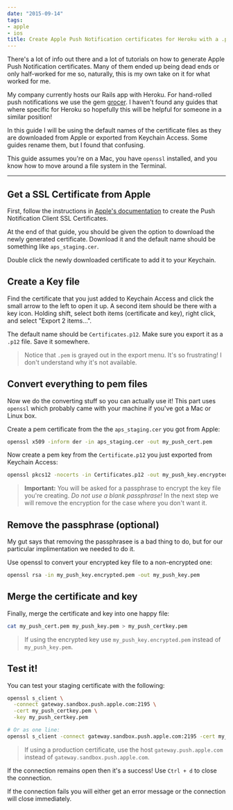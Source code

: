 ```yaml
---
date: "2015-09-14"
tags:
- apple
- ios
title: Create Apple Push Notification certificates for Heroku with a .pem extension
---
```


There's a lot of info out there and a lot of tutorials on how to generate Apple
Push Notification certificates. Many of them ended up being dead ends or only
half-worked for me so, naturally, this is my own take on it for what worked for
me.

My company currently hosts our Rails app with Heroku. For hand-rolled push
notifications we use the gem [grocer][]. I
haven't found any guides that where specific for Heroku so hopefully this will
be helpful for someone in a similar position!

In this guide I will be using the default names of the certificate files as
they are downloaded from Apple or exported from Keychain Access. Some guides
rename them, but I found that confusing.

This guide assumes you're on a Mac, you have `openssl` installed, and you know
how to move around a file system in the Terminal.

[grocer]: https://github.com/grocer/grocer

---

## Get a SSL Certificate from Apple

First, follow the instructions in [Apple's documentation][apple-docs] to create
the Push Notification Client SSL Certificates.

At the end of that guide, you should be given the option to download the newly
generated certificate. Download it and the default name should be something
like `aps_staging.cer`.

Double click the newly downloaded certificate to add it to your Keychain.

[apple-docs]: http://help.apple.com/xcode/mac/current/#/dev11b059073


## Create a Key file

Find the certificate that you just added to Keychain Access and click the small
arrow to the left to open it up. A second item should be there with a key icon.
Holding shift, select both items (certificate and key), right click, and select
"Export 2 items…".

The default name should be `Certificates.p12`. Make sure you export it as a
`.p12` file. Save it somewhere.

> Notice that `.pem` is grayed out in the export menu. It's so
frustrating! I don't understand why it's not available.


## Convert everything to pem files

Now we do the converting stuff so you can actually use it! This part uses
`openssl` which probably came with your machine if you've got a Mac or Linux
box.

Create a pem certificate from the the `aps_staging.cer` you got from Apple:

```sh
openssl x509 -inform der -in aps_staging.cer -out my_push_cert.pem
```

Now create a pem key from the `Certificate.p12` you just exported from Keychain
Access:

```sh
openssl pkcs12 -nocerts -in Certificates.p12 -out my_push_key.encrypted.pem
```

> **Important:** You will be asked for a passphrase to encrypt the key file
you're creating. *Do not use a blank passphrase!* In the next step we will
remove the encryption for the case where you don't want it.


## Remove the passphrase (optional)

My gut says that removing the passphrasee is a bad thing to do, but for our
particular implimentation we needed to do it.

Use openssl to convert your encrypted key file to a non-encrypted one:

```sh
openssl rsa -in my_push_key.encrypted.pem -out my_push_key.pem
```


## Merge the certificate and key

Finally, merge the certificate and key into one happy file:

```sh
cat my_push_cert.pem my_push_key.pem > my_push_certkey.pem
```

> If using the encrypted key use `my_push_key.encrypted.pem` instead of
`my_push_key.pem`.


## Test it!

You can test your staging certificate with the following:

```sh
openssl s_client \
  -connect gateway.sandbox.push.apple.com:2195 \
  -cert my_push_certkey.pem \
  -key my_push_certkey.pem

# Or as one line:
openssl s_client -connect gateway.sandbox.push.apple.com:2195 -cert my_push_certkey.pem -key my_push_certkey.pem
```

> If using a production certificate, use the host `gateway.push.apple.com`
instead of `gateway.sandbox.push.apple.com`.

If the connection remains open then it's a success! Use `Ctrl + d` to close the
connection.

If the connection fails you will either get an error message or the connection
will close immediately.


<!-- { % image post {{page.path|filename}}/sample.png %} -->

